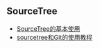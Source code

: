 ## SourceTree
- [SourceTree的基本使用](https://www.cnblogs.com/tian-xie/p/6264104.html)
- [sourcetree和Git的使用教程](https://www.cnblogs.com/fps2tao/p/7825742.html)